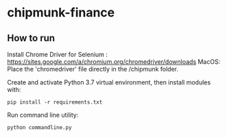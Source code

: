 # chipmunk-finance



## How to run

Install Chrome Driver for Selenium : https://sites.google.com/a/chromium.org/chromedriver/downloads
MacOS: Place the 'chromedriver' file directly in the /chipmunk folder.


Create and activate Python 3.7 virtual environment, then install modules with:

    pip install -r requirements.txt

Run command line utility:

    python commandline.py
